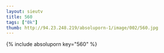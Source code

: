 ```yaml
--- 
layout: sieutv
title: 560
tags: ["0k"]
thumb: http://94.23.248.219/absoluporn-1/image/002/560.jpg
---
```

{% include absoluporn key="560" %} 
